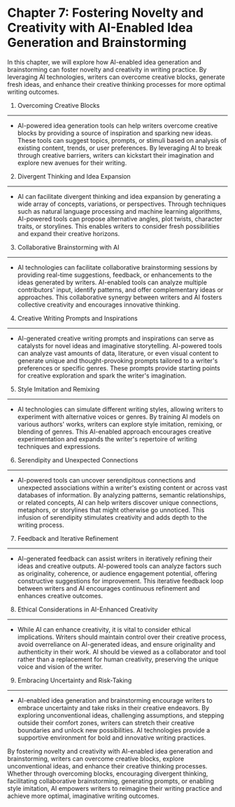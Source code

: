 Chapter 7: Fostering Novelty and Creativity with AI-Enabled Idea Generation and Brainstorming
=============================================================================================

In this chapter, we will explore how AI-enabled idea generation and brainstorming can foster novelty and creativity in writing practice. By leveraging AI technologies, writers can overcome creative blocks, generate fresh ideas, and enhance their creative thinking processes for more optimal writing outcomes.

1. Overcoming Creative Blocks
-----------------------------

* AI-powered idea generation tools can help writers overcome creative blocks by providing a source of inspiration and sparking new ideas. These tools can suggest topics, prompts, or stimuli based on analysis of existing content, trends, or user preferences. By leveraging AI to break through creative barriers, writers can kickstart their imagination and explore new avenues for their writing.

2. Divergent Thinking and Idea Expansion
----------------------------------------

* AI can facilitate divergent thinking and idea expansion by generating a wide array of concepts, variations, or perspectives. Through techniques such as natural language processing and machine learning algorithms, AI-powered tools can propose alternative angles, plot twists, character traits, or storylines. This enables writers to consider fresh possibilities and expand their creative horizons.

3. Collaborative Brainstorming with AI
--------------------------------------

* AI technologies can facilitate collaborative brainstorming sessions by providing real-time suggestions, feedback, or enhancements to the ideas generated by writers. AI-enabled tools can analyze multiple contributors' input, identify patterns, and offer complementary ideas or approaches. This collaborative synergy between writers and AI fosters collective creativity and encourages innovative thinking.

4. Creative Writing Prompts and Inspirations
--------------------------------------------

* AI-generated creative writing prompts and inspirations can serve as catalysts for novel ideas and imaginative storytelling. AI-powered tools can analyze vast amounts of data, literature, or even visual content to generate unique and thought-provoking prompts tailored to a writer's preferences or specific genres. These prompts provide starting points for creative exploration and spark the writer's imagination.

5. Style Imitation and Remixing
-------------------------------

* AI technologies can simulate different writing styles, allowing writers to experiment with alternative voices or genres. By training AI models on various authors' works, writers can explore style imitation, remixing, or blending of genres. This AI-enabled approach encourages creative experimentation and expands the writer's repertoire of writing techniques and expressions.

6. Serendipity and Unexpected Connections
-----------------------------------------

* AI-powered tools can uncover serendipitous connections and unexpected associations within a writer's existing content or across vast databases of information. By analyzing patterns, semantic relationships, or related concepts, AI can help writers discover unique connections, metaphors, or storylines that might otherwise go unnoticed. This infusion of serendipity stimulates creativity and adds depth to the writing process.

7. Feedback and Iterative Refinement
------------------------------------

* AI-generated feedback can assist writers in iteratively refining their ideas and creative outputs. AI-powered tools can analyze factors such as originality, coherence, or audience engagement potential, offering constructive suggestions for improvement. This iterative feedback loop between writers and AI encourages continuous refinement and enhances creative outcomes.

8. Ethical Considerations in AI-Enhanced Creativity
---------------------------------------------------

* While AI can enhance creativity, it is vital to consider ethical implications. Writers should maintain control over their creative process, avoid overreliance on AI-generated ideas, and ensure originality and authenticity in their work. AI should be viewed as a collaborator and tool rather than a replacement for human creativity, preserving the unique voice and vision of the writer.

9. Embracing Uncertainty and Risk-Taking
----------------------------------------

* AI-enabled idea generation and brainstorming encourage writers to embrace uncertainty and take risks in their creative endeavors. By exploring unconventional ideas, challenging assumptions, and stepping outside their comfort zones, writers can stretch their creative boundaries and unlock new possibilities. AI technologies provide a supportive environment for bold and innovative writing practices.

By fostering novelty and creativity with AI-enabled idea generation and brainstorming, writers can overcome creative blocks, explore unconventional ideas, and enhance their creative thinking processes. Whether through overcoming blocks, encouraging divergent thinking, facilitating collaborative brainstorming, generating prompts, or enabling style imitation, AI empowers writers to reimagine their writing practice and achieve more optimal, imaginative writing outcomes.
